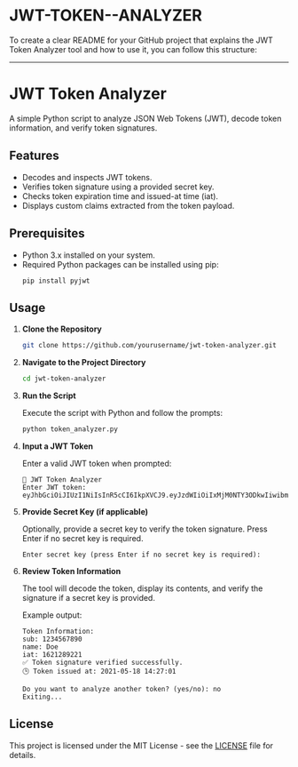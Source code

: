 # JWT-TOKEN--ANALYZER
To create a clear README for your GitHub project that explains the JWT Token Analyzer tool and how to use it, you can follow this structure:

---

# JWT Token Analyzer

A simple Python script to analyze JSON Web Tokens (JWT), decode token information, and verify token signatures.

## Features

- Decodes and inspects JWT tokens.
- Verifies token signature using a provided secret key.
- Checks token expiration time and issued-at time (iat).
- Displays custom claims extracted from the token payload.

## Prerequisites

- Python 3.x installed on your system.
- Required Python packages can be installed using pip:
  ```
  pip install pyjwt
  ```

## Usage

1. **Clone the Repository**

   ```bash
   git clone https://github.com/yourusername/jwt-token-analyzer.git
   ```

2. **Navigate to the Project Directory**

   ```bash
   cd jwt-token-analyzer
   ```

3. **Run the Script**

   Execute the script with Python and follow the prompts:

   ```bash
   python token_analyzer.py
   ```

4. **Input a JWT Token**

   Enter a valid JWT token when prompted:

   ```plaintext
   🔐 JWT Token Analyzer
   Enter JWT token: eyJhbGciOiJIUzI1NiIsInR5cCI6IkpXVCJ9.eyJzdWIiOiIxMjM0NTY3ODkwIiwibmFtZSI6IkRvZSIsImlhdCI6MTYyMTI4OTIyMX0.YAvpV5Xzf2bt9lB70tqsYis2Go5ZyZcj86joFbw8vYg
   ```

5. **Provide Secret Key (if applicable)**

   Optionally, provide a secret key to verify the token signature. Press Enter if no secret key is required.

   ```plaintext
   Enter secret key (press Enter if no secret key is required):
   ```

6. **Review Token Information**

   The tool will decode the token, display its contents, and verify the signature if a secret key is provided.

   Example output:
   ```plaintext
   Token Information:
   sub: 1234567890
   name: Doe
   iat: 1621289221
   ✅ Token signature verified successfully.
   🕒 Token issued at: 2021-05-18 14:27:01

   Do you want to analyze another token? (yes/no): no
   Exiting...
   ```

## License

This project is licensed under the MIT License - see the [LICENSE](LICENSE) file for details.

